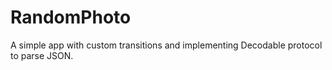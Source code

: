 # RandomPhoto
A simple app with custom transitions and implementing Decodable protocol to parse JSON.

